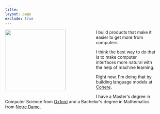 ```yaml
---
title:
layout: page
exclude: true
---
```


<style>
  :root { --headshot-float: none; }

  @media (min-width: 640px) {
    :root { --headshot-float: left; }
  }
</style>

<img style="float: var(--headshot-float); padding: 0px 100px 25px 0px;" src="/assets/headshot.jpg" width="200">

I build products that make it easier to get more from computers.

I think the best way to do that is to make computer interfaces more natural with the help of machine learning.

Right now, I'm doing that by building language models at [Cohere][cohere].

I have a Master's degree in Computer Science from [Oxford][oxcs] and a Bachelor's degree in Mathematics from [Notre Dame][ndmath].


[influence]: https://www.amazon.com/Influence-Psychology-Persuasion-Robert-Cialdini/dp/006124189X
[teledyne]: https://www.amazon.com/Distant-Force-Teledyne-Corporation-2007-01-01/dp/B01N07LFZP
[zemurray]: https://www.amazon.com/Fish-That-Ate-Whale-Americas/dp/1250033314

[oxcs]: https://www.cs.ox.ac.uk/
[ndmath]: https://math.nd.edu/
[nlp]: https://en.wikipedia.org/wiki/Natural_language_processing
[cohere]: https://cohere.com/
